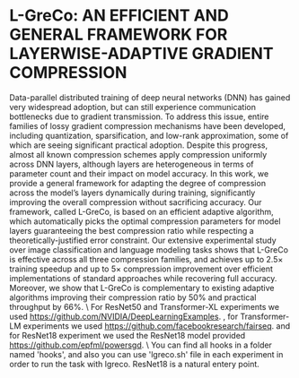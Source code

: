 # L-GreCo: AN EFFICIENT AND GENERAL FRAMEWORK FOR LAYERWISE-ADAPTIVE GRADIENT COMPRESSION
Data-parallel distributed training of deep neural networks (DNN) has gained very widespread adoption, but
can still experience communication bottlenecks due to gradient transmission. To address this issue, entire
families of lossy gradient compression mechanisms have been developed, including quantization, sparsification,
and low-rank approximation, some of which are seeing significant practical adoption. Despite this progress,
almost all known compression schemes apply compression uniformly across DNN layers, although layers are
heterogeneous in terms of parameter count and their impact on model accuracy. In this work, we provide
a general framework for adapting the degree of compression across the model’s layers dynamically during
training, significantly improving the overall compression without sacrificing accuracy. Our framework, called
L-GreCo, is based on an efficient adaptive algorithm, which automatically picks the optimal compression
parameters for model layers guaranteeing the best compression ratio while respecting a theoretically-justified
error constraint. Our extensive experimental study over image classification and language modeling tasks shows
that L-GreCo is effective across all three compression families, and achieves up to 2.5× training speedup and
up to 5× compression improvement over efficient implementations of standard approaches while recovering
full accuracy. Moreover, we show that L-GreCo is complementary to existing adaptive algorithms improving
their compression ratio by 50% and practical throughput by 66%. \\
For ResNet50 and Transformer-XL experiments we used https://github.com/NVIDIA/DeepLearningExamples.
, for Transformer-LM experiments we used https://github.com/facebookresearch/fairseq.
and for ResNet18 experiment we used the ResNet18 model provided https://github.com/epfml/powersgd. \\
You can find all hooks in a folder named 'hooks', and also you can use 'lgreco.sh' file in each experiment in order to run the task with lgreco. ResNet18 is a natural entery point.
